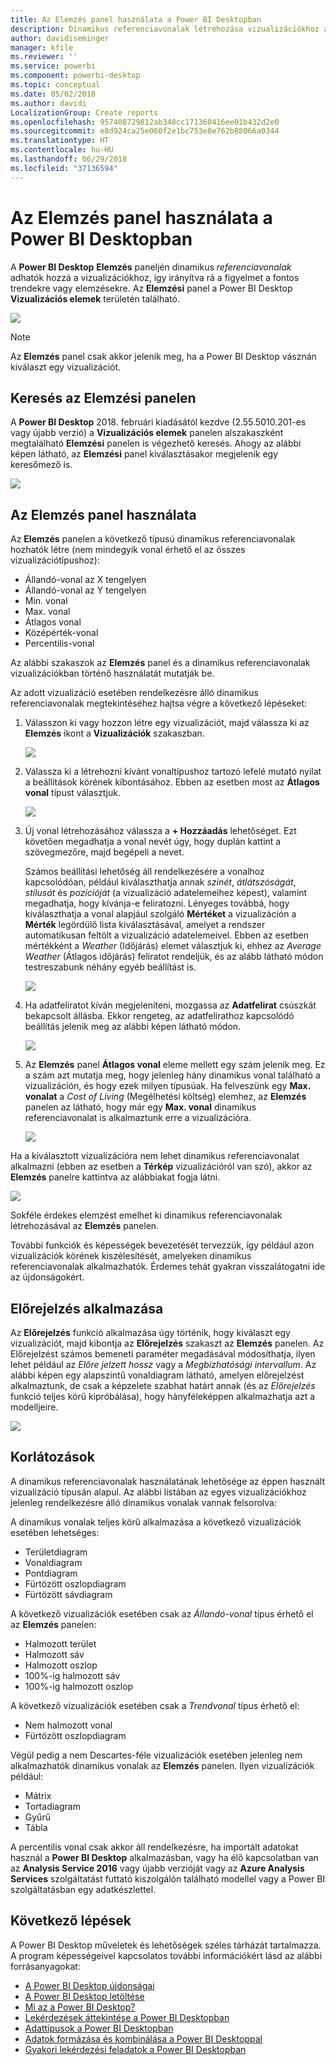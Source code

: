 ```yaml
---
title: Az Elemzés panel használata a Power BI Desktopban
description: Dinamikus referenciavonalak létrehozása vizualizációkhoz a Power BI Desktopban
author: davidiseminger
manager: kfile
ms.reviewer: ''
ms.service: powerbi
ms.component: powerbi-desktop
ms.topic: conceptual
ms.date: 05/02/2018
ms.author: davidi
LocalizationGroup: Create reports
ms.openlocfilehash: 957408729812ab348cc171360416ee01b432d2e0
ms.sourcegitcommit: e8d924ca25e060f2e1bc753e8e762b88066a0344
ms.translationtype: HT
ms.contentlocale: hu-HU
ms.lasthandoff: 06/29/2018
ms.locfileid: "37136594"
---
```

# <a name="using-the-analytics-pane-in-power-bi-desktop"></a>Az Elemzés panel használata a Power BI Desktopban
A **Power BI Desktop** **Elemzés** paneljén dinamikus *referenciavonalak* adhatók hozzá a vizualizációkhoz, így irányítva rá a figyelmet a fontos trendekre vagy elemzésekre. Az **Elemzési** panel a Power BI Desktop **Vizualizációs elemek** területén található.

![](media/desktop-analytics-pane/analytics-pane_1.png)

> [!NOTE]
> Az **Elemzés** panel csak akkor jelenik meg, ha a Power BI Desktop vásznán kiválaszt egy vizualizációt.

## <a name="search-within-the-analytics-pane"></a>Keresés az Elemzési panelen
A **Power BI Desktop** 2018. februári kiadásától kezdve (2.55.5010.201-es vagy újabb verzió) a **Vizualizációs elemek** panelen alszakaszként megtalálható **Elemzési** panelen is végezhető keresés. Ahogy az alábbi képen látható, az **Elemzési** panel kiválasztásakor megjelenik egy keresőmező is.

![](media/desktop-analytics-pane/analytics-pane_1b.png)

## <a name="using-the-analytics-pane"></a>Az Elemzés panel használata
Az **Elemzés** panelen a következő típusú dinamikus referenciavonalak hozhatók létre (nem mindegyik vonal érhető el az összes vizualizációtípushoz):

* Állandó-vonal az X tengelyen
* Állandó-vonal az Y tengelyen
* Min. vonal
* Max. vonal
* Átlagos vonal
* Középérték-vonal
* Percentilis-vonal

Az alábbi szakaszok az **Elemzés** panel és a dinamikus referenciavonalak vizualizációkban történő használatát mutatják be.

Az adott vizualizáció esetében rendelkezésre álló dinamikus referenciavonalak megtekintéséhez hajtsa végre a következő lépéseket:

1. Válasszon ki vagy hozzon létre egy vizualizációt, majd válassza ki az **Elemzés** ikont a **Vizualizációk** szakaszban.
   
   ![](media/desktop-analytics-pane/analytics-pane_2.png)
2. Válassza ki a létrehozni kívánt vonaltípushoz tartozó lefelé mutató nyilat a beállítások körének kibontásához. Ebben az esetben most az **Átlagos vonal** típust választjuk.
   
   ![](media/desktop-analytics-pane/analytics-pane_3.png)
3. Új vonal létrehozásához válassza a **+ Hozzáadás** lehetőséget. Ezt követően megadhatja a vonal nevét úgy, hogy duplán kattint a szövegmezőre, majd begépeli a nevet.
   
   Számos beállítási lehetőség áll rendelkezésére a vonalhoz kapcsolódóan, például kiválaszthatja annak *színét*, *átlátszóságát*, *stílusát* és *pozícióját* (a vizualizáció adatelemeihez képest), valamint megadhatja, hogy kívánja-e feliratozni. Lényeges továbbá, hogy kiválaszthatja a vonal alapjául szolgáló **Mértéket** a vizualizáción a **Mérték** legördülő lista kiválasztásával, amelyet a rendszer automatikusan feltölt a vizualizáció adatelemeivel. Ebben az esetben mértékként a *Weather* (Időjárás) elemet választjuk ki, ehhez az *Average Weather* (Átlagos időjárás) feliratot rendeljük, és az alább látható módon testreszabunk néhány egyéb beállítást is.
   
   ![](media/desktop-analytics-pane/analytics-pane_4.png)
4. Ha adatfeliratot kíván megjeleníteni, mozgassa az **Adatfelirat** csúszkát bekapcsolt állásba. Ekkor rengeteg, az adatfelirathoz kapcsolódó beállítás jelenik meg az alábbi képen látható módon.
   
   ![](media/desktop-analytics-pane/analytics-pane_5.png)
5. Az **Elemzés** panel **Átlagos vonal** eleme mellett egy szám jelenik meg. Ez a szám azt mutatja meg, hogy jelenleg hány dinamikus vonal található a vizualizáción, és hogy ezek milyen típusúak. Ha felveszünk egy **Max. vonalat** a *Cost of Living* (Megélhetési költség) elemhez, az **Elemzés** panelen az látható, hogy már egy **Max. vonal** dinamikus referenciavonalat is alkalmaztunk erre a vizualizációra.
   
   ![](media/desktop-analytics-pane/analytics-pane_6.png)

Ha a kiválasztott vizualizációra nem lehet dinamikus referenciavonalat alkalmazni (ebben az esetben a **Térkép** vizualizációról van szó), akkor az **Elemzés** panelre kattintva az alábbiakat fogja látni.

![](media/desktop-analytics-pane/analytics-pane_7.png)

Sokféle érdekes elemzést emelhet ki dinamikus referenciavonalak létrehozásával az **Elemzés** panelen.

További funkciók és képességek bevezetését tervezzük, így például azon vizualizációk körének kiszélesítését, amelyeken dinamikus referenciavonalak alkalmazhatók. Érdemes tehát gyakran visszalátogatni ide az újdonságokért.

## <a name="apply-forecasting"></a>Előrejelzés alkalmazása
Az **Előrejelzés** funkció alkalmazása úgy történik, hogy kiválaszt egy vizualizációt, majd kibontja az **Előrejelzés** szakaszt az **Elemzés** panelen. Az Előrejelzést számos bemeneti paraméter megadásával módosíthatja, ilyen lehet például az *Előre jelzett hossz* vagy a *Megbízhatósági intervallum*. Az alábbi képen egy alapszintű vonaldiagram látható, amelyen előrejelzést alkalmaztunk, de csak a képzelete szabhat határt annak (és az *Előrejelzés* funkció teljes körű kipróbálása), hogy hányféleképpen alkalmazhatja azt a modelljeire.

![](media/desktop-analytics-pane/analytics-pane_8.png)

## <a name="limitations"></a>Korlátozások
A dinamikus referenciavonalak használatának lehetősége az éppen használt vizualizáció típusán alapul. Az alábbi listában az egyes vizualizációkhoz jelenleg rendelkezésre álló dinamikus vonalak vannak felsorolva:

A dinamikus vonalak teljes körű alkalmazása a következő vizualizációk esetében lehetséges:

* Területdiagram
* Vonaldiagram
* Pontdiagram
* Fürtözött oszlopdiagram
* Fürtözött sávdiagram

A következő vizualizációk esetében csak az *Állandó-vonal* típus érhető el az **Elemzés** panelen:

* Halmozott terület
* Halmozott sáv
* Halmozott oszlop
* 100%-ig halmozott sáv
* 100%-ig halmozott oszlop

A következő vizualizációk esetében csak a *Trendvonal* típus érhető el:

* Nem halmozott vonal
* Fürtözött oszlopdiagram

Végül pedig a nem Descartes-féle vizualizációk esetében jelenleg nem alkalmazhatók dinamikus vonalak az **Elemzés** panelen. Ilyen vizualizációk például:

* Mátrix
* Tortadiagram
* Gyűrű
* Tábla

A percentilis vonal csak akkor áll rendelkezésre, ha importált adatokat használ a **Power BI Desktop** alkalmazásban, vagy ha élő kapcsolatban van az **Analysis Service 2016** vagy újabb verzióját vagy az **Azure Analysis Services** szolgáltatást futtató kiszolgálón található modellel vagy a Power BI szolgáltatásban egy adatkészlettel. 

## <a name="next-steps"></a>Következő lépések
A Power BI Desktop műveletek és lehetőségek széles tárházát tartalmazza. A program képességeivel kapcsolatos további információkért lásd az alábbi forrásanyagokat:

* [A Power BI Desktop újdonságai](desktop-latest-update.md)
* [A Power BI Desktop letöltése](desktop-get-the-desktop.md)
* [Mi az a Power BI Desktop?](desktop-what-is-desktop.md)
* [Lekérdezések áttekintése a Power BI Desktopban](desktop-query-overview.md)
* [Adattípusok a Power BI Desktopban](desktop-data-types.md)
* [Adatok formázása és kombinálása a Power BI Desktoppal](desktop-shape-and-combine-data.md)
* [Gyakori lekérdezési feladatok a Power BI Desktopban](desktop-common-query-tasks.md)    

